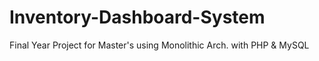 # Inventory-Dashboard-System
Final Year Project for Master's using Monolithic Arch. with PHP &amp; MySQL